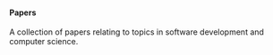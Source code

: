 #### Papers

A collection of papers relating to topics in software development and computer science.

